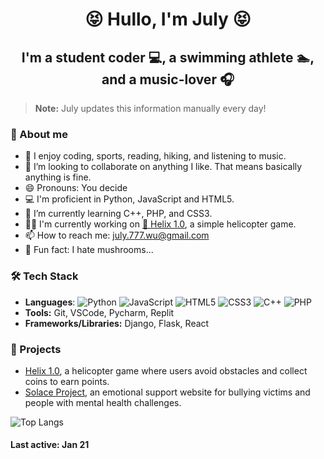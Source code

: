 <div align="center">
  <h1>😝 Hullo, I'm July 😝</h1>
  <h2>I'm a student coder 💻, a swimming athlete 🏊, and a music-lover 🎧</h2>
</div>

  > **Note:** July updates this information manually every day!


### 👀 About me
- 👀 I enjoy coding, sports, reading, hiking, and listening to music.
- 💞️ I’m looking to collaborate on anything I like. That means basically anything is fine.  
- 😄 Pronouns: You decide  
- 💻 I'm proficient in Python, JavaScript and HTML5.  
- 🌱 I’m currently learning C++, PHP, and CSS3.
- 🧑‍💻 I'm currently working on [🚁 Helix 1.0](https://github.com/JLW-7/helicopter-game), a simple helicopter game.
- 📫 How to reach me: [july.777.wu@gmail.com](mailto:july.777.wu@gmail.com)  
- 🍄 Fun fact: I hate mushrooms...
  
### 🛠️ Tech Stack
- **Languages**:
  ![Python](https://img.shields.io/badge/Python-Expert-blue?style=square&logo=python) ![JavaScript](https://img.shields.io/badge/JavaScript-Proficient-yellow?style=square&logo=javascript) ![HTML5](https://img.shields.io/badge/HTML5-Proficient-orange?style=square&logo=html5) ![CSS3](https://img.shields.io/badge/CSS3-Proficient-lightgrey?style=square&logo=css3) ![C++](https://img.shields.io/badge/C++-Basic-lightgrey?style=square&logo=c%2B%2B) ![PHP](https://img.shields.io/badge/PHP-Basic-purple?style=square&logo=php)
- **Tools:** Git, VSCode, Pycharm, Replit
- **Frameworks/Libraries:** Django, Flask, React

### 📁 Projects
- [Helix 1.0](https://github.com/JLW-7/helicopter-game-in-javascript), a helicopter game where users avoid obstacles and collect coins to earn points.
- [Solace Project](https://github.com/JLW-7/Solace-Emotional-Support-Website), an emotional support website for bullying victims and people with mental health challenges.

![Top Langs](https://github-readme-stats.vercel.app/api/top-langs/?username=JLW-7&layout=compact&card_width=500&hide_border=true)



#### Last active: Jan 21
<!---
JLW-7/JLW-7 is a ✨ special ✨ repository because its `README.md` (this file) appears on your GitHub profile.  
You can click the Preview link to take a look at your changes.  
--->








